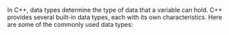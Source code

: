 In C++, data types determine the type of data that a variable can hold. C++ provides several built-in data types, each with its own characteristics. Here are some of the commonly used data types:

